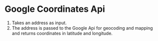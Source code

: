 # Google Coordinates Api
1. Takes an address as input.
2. The address is passed to the Google Api for geocoding and mapping and returns coordinates in latitude and longitude.

